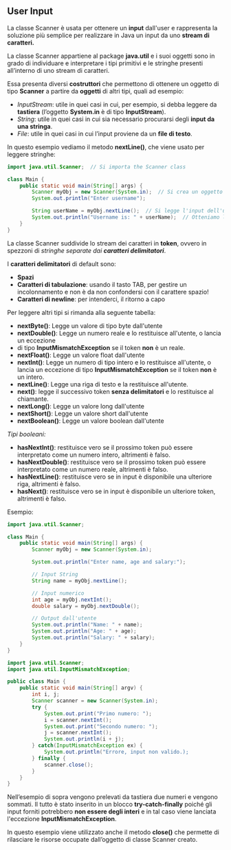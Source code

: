## User Input
La classe Scanner è usata per ottenere un **input** dall'user e rappresenta la soluzione più semplice per realizzare in Java un input
da uno **stream di caratteri.** 

La classe Scanner appartiene al package **java.util** e i suoi
oggetti sono in grado di individuare e interpretare i tipi primitivi e le stringhe presenti
all’interno di uno stream di caratteri. 

Essa presenta diversi **costruttori** che permettono di
ottenere un oggetto di tipo **Scanner** a partire da **oggetti** di altri tipi, quali ad esempio:

- _InputStream_: utile in quei casi in cui, per esempio, si debba leggere da **tastiera** (l’oggetto **System.in** è di tipo **InputStream**).
- _String_: utile in quei casi in cui sia necessario procurarsi degli **input da una stringa**.
- _File_: utile in quei casi in cui l’input proviene da un **file di testo**.

In questo esempio vediamo il metodo **nextLine()**, che viene usato per leggere stringhe:

```Java
import java.util.Scanner;  // Si importa the Scanner class

class Main {
    public static void main(String[] args) {
        Scanner myObj = new Scanner(System.in);  // Si crea un oggetto di tipo Scanner
        System.out.println("Enter username");

        String userName = myObj.nextLine();  // Si legge l'input dell'utente
        System.out.println("Username is: " + userName);  // Otteniamo l'output dell'utente
    }
}
```

La classe Scanner suddivide lo stream dei caratteri in **token**,
ovvero in spezzoni di _stringhe separate dai **caratteri delimitatori**_.

I **caratteri delimitatori** di default sono:
- **Spazi**
- **Caratteri di tabulazione**: usando il tasto TAB, per gestire un incolonnamento
e non è da non confondersi con il carattere spazio!
- **Caratteri di newline**: per intenderci, il ritorno a capo

Per leggere altri tipi si rimanda alla seguente tabella:

- **nextByte()**: Legge un valore di tipo byte dall'utente
- **nextDouble()**: Legge un numero reale e lo restituisce all'utente, o lancia un eccezione
- di tipo **InputMismatchException** se il token **non** è un reale.
- **nextFloat()**: Legge un valore float dall'utente
- **nextInt()**: Legge un numero di tipo intero e lo restituisce all'utente,
o lancia un eccezione di tipo **InputMismatchException** se il token **non** è un intero.
- **nextLine()**: Legge una riga di testo e la restituisce all'utente.
- **next()**: legge il successivo token **senza delimitatori** e lo restituisce al chiamante.
- **nextLong()**: Legge un valore long dall'utente
- **nextShort()**: Legge un valore short dall'utente
- **nextBoolean()**: Legge un valore boolean dall'utente

_Tipi booleani:_
- **hasNextInt()**: restituisce vero se il prossimo token può essere interpretato come un numero intero, altrimenti è falso.
- **hasNextDouble()**: restituisce vero se il prossimo token può essere interpretato come un numero reale, altrimenti è falso.
- **hasNextLine()**: restituisce vero se in input è disponibile una ulteriore riga, altrimenti è falso.
- **hasNext()**: restituisce vero se in input è disponibile un ulteriore token, altrimenti è falso.

Esempio:

```Java
import java.util.Scanner;

class Main {
    public static void main(String[] args) {
        Scanner myObj = new Scanner(System.in);

        System.out.println("Enter name, age and salary:");

        // Input String
        String name = myObj.nextLine();

        // Input numerico
        int age = myObj.nextInt();
        double salary = myObj.nextDouble();

        // Output dall'utente
        System.out.println("Name: " + name);
        System.out.println("Age: " + age);
        System.out.println("Salary: " + salary);
    }
}
```

```Java
import java.util.Scanner;
import java.util.InputMismatchException;

public class Main {
    public static void main(String[] argv) {
        int i, j;
        Scanner scanner = new Scanner(System.in);
        try {
            System.out.print("Primo numero: ");
            i = scanner.nextInt();
            System.out.print("Secondo numero: ");
            j = scanner.nextInt();
            System.out.println(i + j);
        } catch(InputMismatchException ex) {
            System.out.println("Errore, input non valido.);
        } finally {
            scanner.close();
        }
    }
}
```
Nell’esempio di sopra vengono prelevati da tastiera due numeri e vengono sommati.
Il tutto è stato inserito in un blocco **try-catch-finally** poiché gli input forniti
potrebbero **non essere degli interi** e in tal caso viene lanciata l'eccezione
**InputMismatchException**. 

In questo esempio viene utilizzato anche il metodo **close()**
che permette di rilasciare le risorse occupate dall’oggetto di classe Scanner creato.
